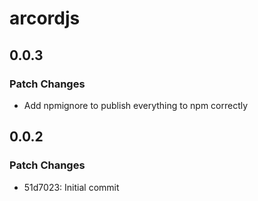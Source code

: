 # arcordjs

## 0.0.3

### Patch Changes

- Add npmignore to publish everything to npm correctly

## 0.0.2

### Patch Changes

- 51d7023: Initial commit
